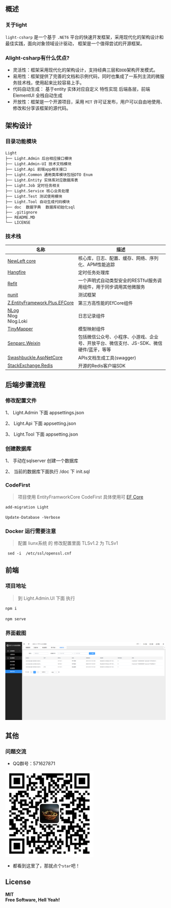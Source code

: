 

## 概述
### 关于light

`light-csharp` 是一个基于 `.NET6` 平台的快速开发框架，采用现代化的架构设计和最佳实践，面向对象领域设计驱动，  框架是一个值得尝试的开源框架。


### Alight-csharp有什么优点?

- 灵活性：框架采用现代化的架构设计，支持经典三层和`DDD`架构开发模式。
- 易用性：框架提供了完善的文档和示例代码，同时也集成了一系列主流的微服务技术栈，使用起来比较容易上手。
- 代码自动生成： 基于entity 实体对应自定义 特性实现 后端各层，前端ElementUI  全栈自动生成
- 开放性：框架是一个开源项目，采用 `MIT` 许可证发布，用户可以自由地使用、修改和分享该框架的源代码。

## 架构设计

### 目录功能模块

```
Light 
├── Light.Admin 后台相应接口模块
├── Light.Admin-UI 技术文档模块
├── Light.Api 前端app相关接口
├── Light.Common 通用类库模块包括DTO Enum
├── Light.Entity 实体库对应数据库表
├── Light.Job 定时任务相关
├── Light.Service 核心业务处理
├── Light.Test 测试使用模块
├── Light.Tool 自动生成代码模块
├── doc  数据字典  数据库初始化sql
├── .gitignore
├── README.MD
└── LICENSE
```

### 技术栈

| 名称                                                         | 描述                                                         |
| ------------------------------------------------------------ | ------------------------------------------------------------ |
| <a target="_blank" href="https://github.com/NewLifeX/X">NewLeft core</a> | 核心库，日志、配置、缓存、网络、序列化、APM性能追踪                                 |
| <a target="_blank" href="https://github.com/HangfireIO/Hangfire">Hangfire</a> | 定时任务处理库                                      |
| <a target="_blank" href="https://github.com/reactiveui/refit">Refit</a> | 一个声明式自动类型安全的RESTful服务调用组件，用于同步调用其他微服务 | 
| <a target="_blank" href="https://github.com/nunit/nunit">nunit</a> | 测试框架 | 
| <a target="_blank" href="https://entityframework-plus.net">Z.EntityFramework.Plus.EFCore</a> | 第三方高性能的EfCore组件                                     |
| <a target="_blank" href="https://github.com/NLog/NLog">NLog</a><br />Nlog<br />Nlog.Loki | 日志记录组件                                                 |
| <a target="_blank" href="https://github.com/TinyMapper/TinyMapper">TinyMapper</a> | 模型映射组件     
| <a target="_blank" href="https://github.com/Senparc/WeiXinMPSDK">Senparc.Weixin</a> | 包括微信公众号、小程序、小游戏、企业号、开放平台、微信支付、JS-SDK、微信硬件/蓝牙，等等
| <a target="_blank" href="https://github.com/domaindrivendev/Swashbuckle.AspNetCore">Swashbuckle.AspNetCore</a> | APIs文档生成工具(swagger)                                    |
| <a target="_blank" href="https://github.com/StackExchange/StackExchange.Redis">StackExchange.Redis</a> | 开源的Redis客户端SDK                                         |

## 后端步骤流程

### 修改配置文件

1、 Light.Admin  下面 appsettings.json

2、 Light.Api  下面 appsetting.json

3、 Light.Tool 下面 appsetting.json

### 创建数据库
1、 手动在sqlserver 创建一个数据库

2、 当前的数据库下面执行 /doc 下 init.sql

### CodeFirst 
>  项目使用 EntityFramworkCore CodeFirst 具体使用可 <a target="_blank" href="https://learn.microsoft.com/zh-cn/ef/core/extensions/">EF Core</a>

```shell
add-migration Light

Update-Database -Verbose

```
### Docker 运行需要注意

> 配置 liunx系统 的  修改配置里面  TLSv1.2  为 TLSv1

```shell
 sed -i  /etc/ssl/openssl.cnf

```

## 前端

### 项目地址

> 到 Light.Admin.UI 下面 执行

```javascript
npm i

npm serve

```

### 界面截图

![运行效果](https://github.com/Echosong/light/blob/main/web.png?raw=true)

## 其他

### 问题交流
- QQ群号：571627871

![img](https://github.com/Echosong/beego_element_cms/blob/main/doc/wx.png?raw=true)

- 都看到这里了，那就点个`star`吧！

## License

**MIT**   
**Free Software, Hell Yeah!**
